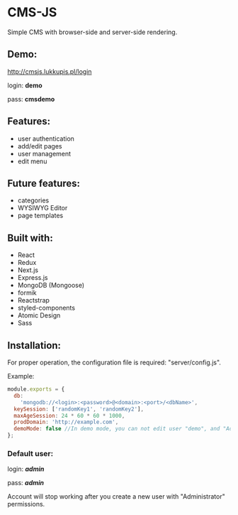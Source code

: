 # CMS-JS
Simple CMS with browser-side and server-side rendering.

## Demo:
http://cmsjs.lukkupis.pl/login

login: **demo**

pass: **cmsdemo**

## Features:
- user authentication
- add/edit pages
- user management
- edit menu

## Future features:
- categories
- WYSIWYG Editor
- page templates

## Built with:
- React
- Redux
- Next.js
- Express.js
- MongoDB (Mongoose)
- formik
- Reactstrap
- styled-components
- Atomic Design
- Sass

## Installation:

For proper operation, the configuration file is required: "server/config.js". 

Example:

```js
module.exports = {
  db:
    'mongodb://<login>:<password>@<domain>:<port>/<dbName>',
  keySession: ['randomKey1', 'randomKey2'],
  maxAgeSession: 24 * 60 * 60 * 1000,
  prodDomain: 'http://example.com',
  demoMode: false //In demo mode, you can not edit user "demo", and "Admin" page is visible in the menu.
};
```

### Default user:

login: ***admin***

pass: ***admin***

Account will stop working after you create a new user with "Administrator" permissions.

